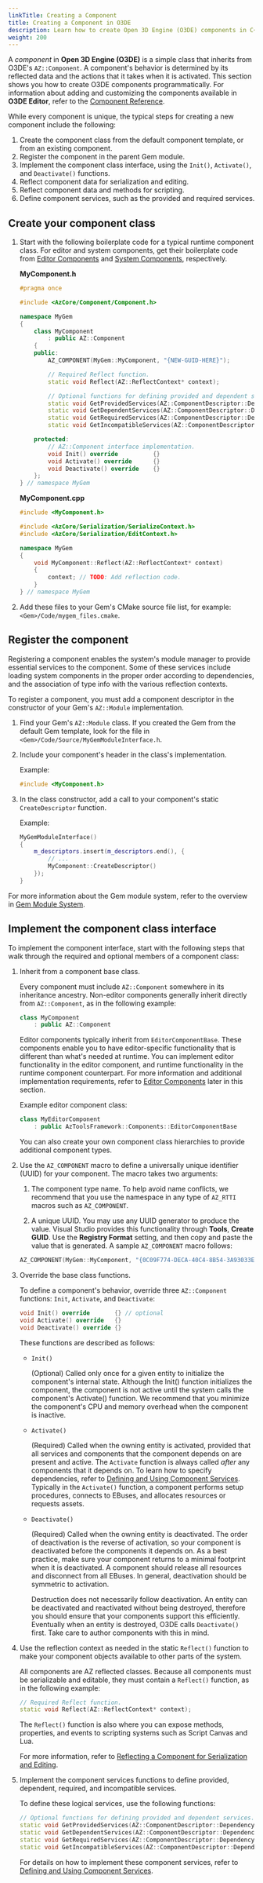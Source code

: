 ```yaml
---
linkTitle: Creating a Component
title: Creating a Component in O3DE
description: Learn how to create Open 3D Engine (O3DE) components in C++.
weight: 200
---
```


A *component* in **Open 3D Engine (O3DE)** is a simple class that inherits from O3DE's `AZ::Component`. A component's behavior is determined by its reflected data and the actions that it takes when it is activated. This section shows you how to create O3DE components programmatically. For information about adding and customizing the components available in **O3DE Editor**, refer to the [Component Reference](/docs/user-guide/components/reference).

While every component is unique, the typical steps for creating a new component include the following:

1. Create the component class from the default component template, or from an existing component.
1. Register the component in the parent Gem module.
1. Implement the component class interface, using the `Init()`, `Activate()`, and `Deactivate()` functions.
1. Reflect component data for serialization and editing.
1. Reflect component data and methods for scripting.
1. Define component services, such as the provided and required services.

## Create your component class

1. Start with the following boilerplate code for a typical runtime component class. For editor and system components, get their boilerplate code from [Editor Components](editor-components) and [System Components](system-components), respectively.

    **MyComponent.h**

    ```cpp
    #pragma once

    #include <AzCore/Component/Component.h>

    namespace MyGem
    {
        class MyComponent
            : public AZ::Component
        {
        public:
            AZ_COMPONENT(MyGem::MyComponent, "{NEW-GUID-HERE}");

            // Required Reflect function.
            static void Reflect(AZ::ReflectContext* context);

            // Optional functions for defining provided and dependent services.
            static void GetProvidedServices(AZ::ComponentDescriptor::DependencyArrayType& provided);
            static void GetDependentServices(AZ::ComponentDescriptor::DependencyArrayType& dependent);
            static void GetRequiredServices(AZ::ComponentDescriptor::DependencyArrayType& required);
            static void GetIncompatibleServices(AZ::ComponentDescriptor::DependencyArrayType& incompatible);

        protected:
            // AZ::Component interface implementation.
            void Init() override          {}
            void Activate() override      {}
            void Deactivate() override    {}
        };
    } // namespace MyGem
    ```

    **MyComponent.cpp**

    ```cpp
    #include <MyComponent.h>

    #include <AzCore/Serialization/SerializeContext.h>
    #include <AzCore/Serialization/EditContext.h>

    namespace MyGem
    {
        void MyComponent::Reflect(AZ::ReflectContext* context)
        {
            context; // TODO: Add reflection code.
        }
    } // namespace MyGem
    ```

1. Add these files to your Gem's CMake source file list, for example: `<Gem>/Code/mygem_files.cmake`.

## Register the component

Registering a component enables the system's module manager to provide essential services to the component. Some of these services include loading system components in the proper order according to dependencies, and the association of type info with the various reflection contexts.

To register a component, you must add a component descriptor in the constructor of your Gem's `AZ::Module` implementation.

1. Find your Gem's `AZ::Module` class. If you created the Gem from the default Gem template, look for the file in `<Gem>/Code/Source/MyGemModuleInterface.h`.

1. Include your component's header in the class's implementation.

    Example:

    ```cpp
    #include <MyComponent.h>
    ```

1. In the class constructor, add a call to your component's static `CreateDescriptor` function.

    Example:

    ```cpp
    MyGemModuleInterface()
    {
        m_descriptors.insert(m_descriptors.end(), {
            // ...
            MyComponent::CreateDescriptor()
        });
    }
    ```

For more information about the Gem module system, refer to the overview in [Gem Module System](/docs/user-guide/programming/gems/overview).

## Implement the component class interface

To implement the component interface, start with the following steps that walk through the required and optional members of a component class:

1. Inherit from a component base class.

    Every component must include `AZ::Component` somewhere in its inheritance ancestry. Non-editor components generally inherit directly from `AZ::Component`, as in the following example:

    ```cpp
    class MyComponent
        : public AZ::Component
    ```

    Editor components typically inherit from `EditorComponentBase`. These components enable you to have editor-specific functionality that is different than what's needed at runtime. You can implement editor functionality in the editor component, and runtime functionality in the runtime component counterpart. For more information and additional implementation requirements, refer to [Editor Components](./editor-components.md) later in this section.

    Example editor component class:

    ```cpp
    class MyEditorComponent
        : public AzToolsFramework::Components::EditorComponentBase
    ```

    You can also create your own component class hierarchies to provide additional component types.

1. Use the `AZ_COMPONENT` macro to define a universally unique identifier (UUID) for your component. The macro takes two arguments:

    1. The component type name. To help avoid name conflicts, we recommend that you use the namespace in any type of `AZ_RTTI` macros such as `AZ_COMPONENT`.

    1. A unique UUID. You may use any UUID generator to produce the value. Visual Studio provides this functionality through **Tools**, **Create GUID**. Use the **Registry Format** setting, and then copy and paste the value that is generated.
    A sample `AZ_COMPONENT` macro follows:

    ```cpp
    AZ_COMPONENT(MyGem::MyComponent, "{0C09F774-DECA-40C4-8B54-3A93033EC381}");
    ```

1. Override the base class functions.

    To define a component's behavior, override three `AZ::Component` functions: `Init`, `Activate`, and `Deactivate`:

    ```cpp
    void Init() override       {} // optional
    void Activate() override   {}
    void Deactivate() override {}
    ```

    These functions are described as follows:

    * `Init()`

        (Optional) Called only once for a given entity to initialize the component's internal state. Although the Init() function initializes the component, the component is not active until the system calls the component's Activate() function. We recommend that you minimize the component's CPU and memory overhead when the component is inactive.

    * `Activate()`

        (Required) Called when the owning entity is activated, provided that all services and components that the component depends on are present and active. The `Activate` function is always called _after_ any components that it depends on. To learn how to specify dependencies, refer to [Defining and Using Component Services](services). Typically in the `Activate()` function, a component performs setup procedures, connects to EBuses, and allocates resources or requests assets.

    * `Deactivate()`

        (Required) Called when the owning entity is deactivated. The order of deactivation is the reverse of activation, so your component is deactivated before the components it depends on. As a best practice, make sure your component returns to a minimal footprint when it is deactivated. A component should release all resources and disconnect from all EBuses. In general, deactivation should be symmetric to activation.

        Destruction does not necessarily follow deactivation. An entity can be deactivated and reactivated without being destroyed, therefore you should ensure that your components support this efficiently. Eventually when an entity is destroyed, O3DE calls `Deactivate()` first. Take care to author components with this in mind.

1. Use the reflection context as needed in the static `Reflect()` function to make your component objects available to other parts of the system.

    All components are AZ reflected classes. Because all components must be serializable and editable, they must contain a `Reflect()` function, as in the following example:

    ```cpp
    // Required Reflect function.
    static void Reflect(AZ::ReflectContext* context);
    ```

    The `Reflect()` function is also where you can expose methods, properties, and events to scripting systems such as Script Canvas and Lua.

    For more information, refer to [Reflecting a Component for Serialization and Editing](reflection/reflecting-for-serialization).

1. Implement the component services functions to define provided, dependent, required, and incompatible services.

    To define these logical services, use the following functions:

    ```cpp
    // Optional functions for defining provided and dependent services.
    static void GetProvidedServices(AZ::ComponentDescriptor::DependencyArrayType& provided);
    static void GetDependentServices(AZ::ComponentDescriptor::DependencyArrayType& dependent);
    static void GetRequiredServices(AZ::ComponentDescriptor::DependencyArrayType& required);
    static void GetIncompatibleServices(AZ::ComponentDescriptor::DependencyArrayType& incompatible);
    ```

    For details on how to implement these component services, refer to [Defining and Using Component Services](services).
